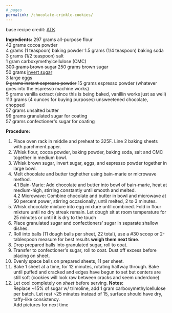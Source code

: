 ```yaml
---
#_pages
permalink: /chocolate-crinkle-cookies/
---
```


base recipe credit: [ATK](https://www.americastestkitchen.com/recipes/8125-chocolate-crinkle-cookies?incode=MASAD00L0&ref=new_search_experience_1)  

**Ingredients:** 
297 grams all-purpose flour  
42 grams cocoa powder  
4 grams (1 teaspoon) baking powder
1.5 grams (1/4 teaspoon) baking soda  
3 grams (1/2 teaspoon) salt   
1 gram carboxymethylcellulose (CMC)  
~~300 grams brown sugar~~ 250 grams brown sugar  
50 grams [invert sugar](/invert-sugar/)  
3 large eggs    
~~9 grams instant espresso powder~~ 15 grams espresso powder (whatever goes into the espresso machine works)    
5 grams vanilla extract (since this is being baked, vanillin works just as well)  
113 grams (4 ounces for buying purposes) unsweetened chocolate, chopped  
57 grams unsalted butter  
99 grams granulated sugar for coating  
57 grams confectioner's sugar for coating    

**Procedure:**  
1. Place oven rack in middle and preheat to 325F. Line 2 baking sheets with parchment paper.
2. Whisk flour, cocoa powder, baking powder, baking soda, salt and CMC together in medium bowl. 
3. Whisk brown sugar, invert sugar, eggs, and espresso powder together in large bowl.
4. Melt chocolate and butter toghether using bain-marie or microwave method.   
4.1 Bain-Marie: Add chocolate and butter into bowl of bain-marie, heat at medium-high, stirring constantly until smooth and melted.  
4.2 Microwave: Combine chocolate and butter in bowl and microwave at 50 percent power, stirring occasionally, until melted, 2 to 3 minutes.  
5. Whisk chocolate mixture into egg mixture until combined. Fold in flour mixture until no dry streak remain. Let dough sit at room temperature for 25 minutes or until it is dry to the touch  
6. Place granulated sugar and confectioners’ sugar in separate shallow dishes.  
7. Roll into balls (11 dough balls per sheet, 22 total), use a #30 scoop or 2-tablespoon measure for best results **weigh them next time**.
8. Drop prepared balls into granulated sugar, roll to coat.
9. Transfer to confectioner's sugar, roll to coat. Dust off excess before placing on sheet.
10. Evenly space balls on prepared sheets, 11 per sheet.
11. Bake 1 sheet at a time, for 12 minutes, rotating halfway through. Bake until puffed and cracked and edges have begun to set but centers are still soft (cookies will look raw between cracks and seem underdone)
12. Let cool completely on *sheet* before serving.
**Notes:**  
Replace ~15% of sugar w/ trimoline, add 1 gram carboxymethylcellulose per batch. Let rest ~25 minutes instead of 15, surface should have dry, taffy-like consistency.  
Add pictures for next time
